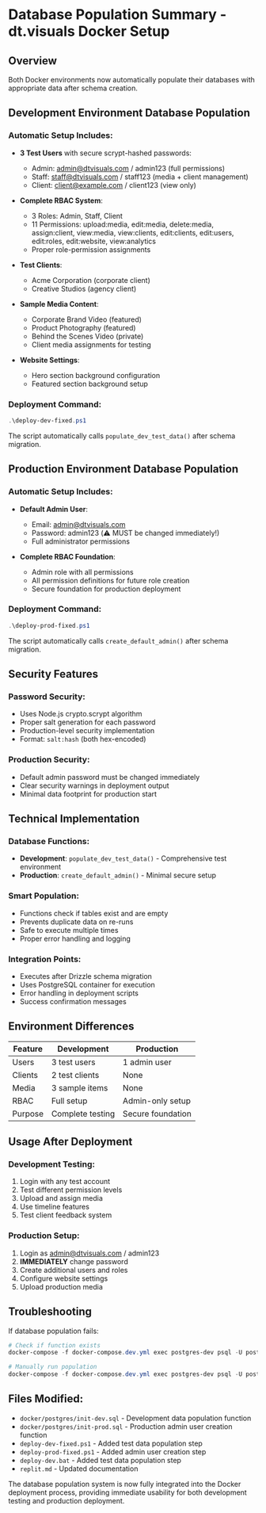 # Database Population Summary - dt.visuals Docker Setup

## Overview
Both Docker environments now automatically populate their databases with appropriate data after schema creation.

## Development Environment Database Population

### Automatic Setup Includes:
- **3 Test Users** with secure scrypt-hashed passwords:
  - Admin: admin@dtvisuals.com / admin123 (full permissions)
  - Staff: staff@dtvisuals.com / staff123 (media + client management)
  - Client: client@example.com / client123 (view only)

- **Complete RBAC System**:
  - 3 Roles: Admin, Staff, Client
  - 11 Permissions: upload:media, edit:media, delete:media, assign:client, view:media, view:clients, edit:clients, edit:users, edit:roles, edit:website, view:analytics
  - Proper role-permission assignments

- **Test Clients**:
  - Acme Corporation (corporate client)
  - Creative Studios (agency client)

- **Sample Media Content**:
  - Corporate Brand Video (featured)
  - Product Photography (featured)  
  - Behind the Scenes Video (private)
  - Client media assignments for testing

- **Website Settings**:
  - Hero section background configuration
  - Featured section background setup

### Deployment Command:
```powershell
.\deploy-dev-fixed.ps1
```

The script automatically calls `populate_dev_test_data()` after schema migration.

## Production Environment Database Population

### Automatic Setup Includes:
- **Default Admin User**:
  - Email: admin@dtvisuals.com
  - Password: admin123 (⚠️ MUST be changed immediately!)
  - Full administrator permissions

- **Complete RBAC Foundation**:
  - Admin role with all permissions
  - All permission definitions for future role creation
  - Secure foundation for production deployment

### Deployment Command:
```powershell
.\deploy-prod-fixed.ps1
```

The script automatically calls `create_default_admin()` after schema migration.

## Security Features

### Password Security:
- Uses Node.js crypto.scrypt algorithm
- Proper salt generation for each password
- Production-level security implementation
- Format: `salt:hash` (both hex-encoded)

### Production Security:
- Default admin password must be changed immediately
- Clear security warnings in deployment output
- Minimal data footprint for production start

## Technical Implementation

### Database Functions:
- **Development**: `populate_dev_test_data()` - Comprehensive test environment
- **Production**: `create_default_admin()` - Minimal secure setup

### Smart Population:
- Functions check if tables exist and are empty
- Prevents duplicate data on re-runs
- Safe to execute multiple times
- Proper error handling and logging

### Integration Points:
- Executes after Drizzle schema migration
- Uses PostgreSQL container for execution
- Error handling in deployment scripts
- Success confirmation messages

## Environment Differences

| Feature | Development | Production |
|---------|-------------|------------|
| Users | 3 test users | 1 admin user |
| Clients | 2 test clients | None |
| Media | 3 sample items | None |
| RBAC | Full setup | Admin-only setup |
| Purpose | Complete testing | Secure foundation |

## Usage After Deployment

### Development Testing:
1. Login with any test account
2. Test different permission levels
3. Upload and assign media
4. Use timeline features
5. Test client feedback system

### Production Setup:
1. Login as admin@dtvisuals.com / admin123
2. **IMMEDIATELY** change password
3. Create additional users and roles
4. Configure website settings
5. Upload production media

## Troubleshooting

If database population fails:
```powershell
# Check if function exists
docker-compose -f docker-compose.dev.yml exec postgres-dev psql -U postgres -d dt_visuals_dev -c "\df populate_dev_test_data"

# Manually run population
docker-compose -f docker-compose.dev.yml exec postgres-dev psql -U postgres -d dt_visuals_dev -c "SELECT populate_dev_test_data();"
```

## Files Modified:
- `docker/postgres/init-dev.sql` - Development data population function
- `docker/postgres/init-prod.sql` - Production admin user creation function
- `deploy-dev-fixed.ps1` - Added test data population step
- `deploy-prod-fixed.ps1` - Added admin user creation step
- `deploy-dev.bat` - Added test data population step
- `replit.md` - Updated documentation

The database population system is now fully integrated into the Docker deployment process, providing immediate usability for both development testing and production deployment.